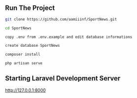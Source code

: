 
## Run The Project
```bash
git clone https://github.com/aamiiinf/SportNews.git

cd SportNews

copy .env from .env.example and edit database informations

create database SportNews

composer install

php artisan serve

```
## Starting Laravel Development Server

http://127.0.0.1:8000

